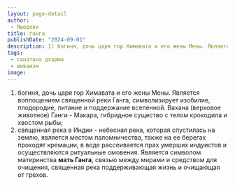 ```yaml
---
layout: page-detail
author:
 - Яшодеви
title: ганга
publishDate: "2024-09-01"
description: 1) богиня, дочь царя гор Химавата и его жены Мены. Является воплощением священной реки Ганга, символизирует изобилие, плодородие, питание и поддержание вселенной. Вахана (верховое животное) Ганги - Макара, гибридное существо с телом крокодила и хвостом рыбы;
tags:
 - санатана дхарма
 - шиваизм
image: 
---
```


1) богиня, дочь царя гор Химавата и его жены Мены. Является воплощением священной реки Ганга, символизирует изобилие, плодородие, питание и поддержание вселенной. Вахана (верховое животное) Ганги - Макара, гибридное существо с телом крокодила и хвостом рыбы;
2) священная река в Индии - небесная река, которая спустилась на землю, является местом паломничества, также на ее берегах проходят кремации, в воде рассеивается прах умерших индуистов и осуществляются ритуальные омовения. Является символом материнства __мать Ганга__, связью между мирами и средством для очищения, священная река поддерживающая жизнь и очищающая от грехов.

